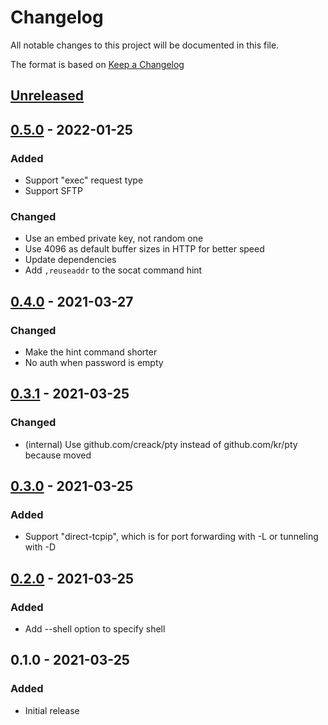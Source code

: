 # Changelog
All notable changes to this project will be documented in this file.

The format is based on [Keep a Changelog](http://keepachangelog.com/en/1.0.0/)

## [Unreleased]

## [0.5.0] - 2022-01-25
### Added
* Support "exec" request type
* Support SFTP

### Changed
* Use an embed private key, not random one
* Use 4096 as default buffer sizes in HTTP for better speed
* Update dependencies
* Add `,reuseaddr` to the socat command	hint

## [0.4.0] - 2021-03-27
### Changed
* Make the hint command shorter
* No auth when password is empty

## [0.3.1] - 2021-03-25
### Changed
* (internal) Use github.com/creack/pty instead of github.com/kr/pty because moved

## [0.3.0] - 2021-03-25
### Added
* Support "direct-tcpip", which is for port forwarding with -L or tunneling with -D

## [0.2.0] - 2021-03-25
### Added
* Add --shell option to specify shell

## 0.1.0 - 2021-03-25
### Added
* Initial release

[Unreleased]: https://github.com/nwtgck/go-piping-sshd/compare/v0.5.0...HEAD
[0.5.0]: https://github.com/nwtgck/go-piping-sshd/compare/v0.4.0...0.5.0
[0.4.0]: https://github.com/nwtgck/go-piping-sshd/compare/v0.3.1...0.4.0
[0.3.1]: https://github.com/nwtgck/go-piping-sshd/compare/v0.3.0...0.3.1
[0.3.0]: https://github.com/nwtgck/go-piping-sshd/compare/v0.2.0...0.3.0
[0.2.0]: https://github.com/nwtgck/go-piping-sshd/compare/v0.1.0...0.2.0
